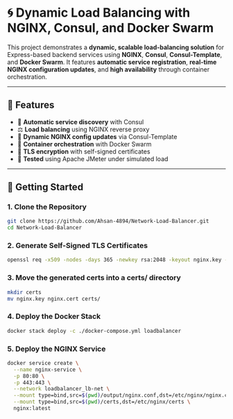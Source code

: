 # 🌀 Dynamic Load Balancing with NGINX, Consul, and Docker Swarm

This project demonstrates a **dynamic, scalable load-balancing solution** for Express-based backend services using **NGINX**, **Consul**, **Consul-Template**, and **Docker Swarm**. It features **automatic service registration**, **real-time NGINX configuration updates**, and **high availability** through container orchestration.

---

## 📌 Features

- 🔄 **Automatic service discovery** with Consul
- ⚖️ **Load balancing** using NGINX reverse proxy
- 🧠 **Dynamic NGINX config updates** via Consul-Template
- 🐳 **Container orchestration** with Docker Swarm
- 🔐 **TLS encryption** with self-signed certificates
- 🔬 **Tested** using Apache JMeter under simulated load

---

## 🚀 Getting Started

### 1. Clone the Repository

```bash
git clone https://github.com/Ahsan-4894/Network-Load-Balancer.git
cd Network-Load-Balancer
```
### 2. Generate Self-Signed TLS Certificates
```bash
openssl req -x509 -nodes -days 365 -newkey rsa:2048 -keyout nginx.key -out nginx.cert
```

### 3. Move the generated certs into a certs/ directory
```bash
mkdir certs
mv nginx.key nginx.cert certs/
```

### 4. Deploy the Docker Stack
```bash
docker stack deploy -c ./docker-compose.yml loadbalancer
```

### 5. Deploy the NGINX Service
```bash
docker service create \
  --name nginx-service \
  -p 80:80 \
  -p 443:443 \
  --network loadbalancer_lb-net \
  --mount type=bind,src=$(pwd)/output/nginx.conf,dst=/etc/nginx/nginx.conf \
  --mount type=bind,src=$(pwd)/certs,dst=/etc/nginx/certs \
  nginx:latest
```

